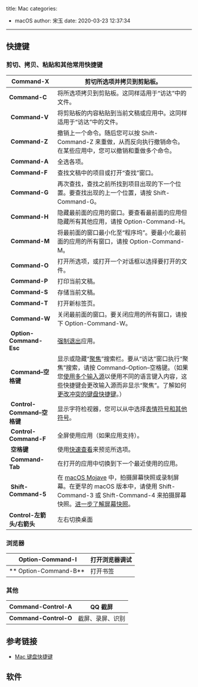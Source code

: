 title: Mac
categories:
 - macOS
author: 宋玉
date: 2020-03-23 12:37:34
---

## 快捷键

### 剪切、拷贝、粘贴和其他常用快捷键
| ****Command-X**** | 剪切所选项并拷贝到剪贴板。 |
| --- | --- |
| ****Command-C**** | 将所选项拷贝到剪贴板。这同样适用于“访达”中的文件。 |
|  ****Command-V**** | 将剪贴板的内容粘贴到当前文稿或应用中。这同样适用于“访达”中的文件。 |
|  ****Command-Z**** | 撤销上一个命令。随后您可以按 Shift-Command-Z 来重做，从而反向执行撤销命令。在某些应用中，您可以撤销和重做多个命令。 |
|  ****Command-A**** | 全选各项。 |
|  ****Command-F**** | 查找文稿中的项目或打开“查找”窗口。 |
|  ****Command-G**** | 再次查找，查找之前所找到项目出现的下一个位置。要查找出现的上一个位置，请按 Shift-Command-G。 |
|  ****Command-H**** | 隐藏最前面的应用的窗口。要查看最前面的应用但隐藏所有其他应用，请按 Option-Command-H。 |
|  ****Command-M**** | 将最前面的窗口最小化至“程序坞”。要最小化最前面的应用的所有窗口，请按 Option-Command-M。 |
|  ****Command-O**** | 打开所选项，或打开一个对话框以选择要打开的文件。 |
|  ****Command-P**** | 打印当前文稿。 |
|  ****Command-S**** | 存储当前文稿。 |
|  ****Command-T**** | 打开新标签页。 |
|  ****Command-W**** | 关闭最前面的窗口。要关闭应用的所有窗口，请按下 Option-Command-W。 |
|  ****Option-Command-Esc**** | [强制退出](https://support.apple.com/zh-cn/HT201276)应用。 |
|  ****Command–空格键**** | 显示或隐藏“[聚焦](https://support.apple.com/zh-cn/HT201744)”搜索栏。要从“访达”窗口执行“聚焦”搜索，请按 Command–Option–空格键。（如果您[使用多个输入源](https://support.apple.com/zh-cn/guide/mac-help/type-in-another-language-with-input-sources-mchlp1406/mac)以便用不同的语言键入内容，这些快捷键会更改输入源而非显示“聚焦”。了解如何[更改冲突的键盘快捷键](https://support.apple.com/zh-cn/guide/mac-help/change-a-conflicting-keyboard-shortcut-mh35591/mac)。） |
|  ****Control-Command–空格键**** | 显示字符检视器，您可以从中选择[表情符号和其他符号](https://support.apple.com/zh-cn/HT201586)。 |
|  ****Control-Command-F**** | 全屏使用应用（如果应用支持）。 |
|  ****空格键**** | 使用[快速查看](https://support.apple.com/zh-cn/guide/mac-help/quick-look-files-and-folders-mh14119/mac)来预览所选项。 |
|  ****Command-Tab**** | 在打开的应用中切换到下一个最近使用的应用。 |
|  ****Shift-Command-5**** | 在 [macOS Mojave](https://support.apple.com/zh-cn/HT201475) 中，拍摄屏幕快照或录制屏幕。在更早的 macOS 版本中，请使用 Shift-Command-3 或 Shift-Command-4 来拍摄屏幕快照。[进一步了解屏幕快照](https://support.apple.com/zh-cn/HT201361)。 |
| ****Control-左箭头/右箭头**** | 左右切换桌面 |


### 浏览器
|  ****Option-Command-I**** | 打开浏览器调试 |
| --- | --- |
| ** Option-Command-B** | 打开书签 |


### 其他
| ****Command-Control-A**** | QQ 截屏 |
| --- | --- |
| ****Command-Control-O**** | 截屏、录屏、识别 |



## 参考链接

- [Mac 键盘快捷键](https://support.apple.com/zh-cn/HT201236)

## 软件

